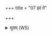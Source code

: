 +++
title = "07 इदं ते"

+++
<details><summary>मूलम् (WS)</summary>

इदं ते परूंषि भिनद्मि यातुधान स्वाहेदं ते  
मज्ज्ञो नि तृणद्मि भूम्याम् ॥ ११ ॥
</details>